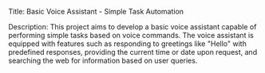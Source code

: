 Title:
Basic Voice Assistant - Simple Task Automation

Description:
This project aims to develop a basic voice assistant capable of performing simple tasks based on voice commands. The voice assistant is equipped with features such as responding to greetings like "Hello" with predefined responses, providing the current time or date upon request, and searching the web for information based on user queries.
